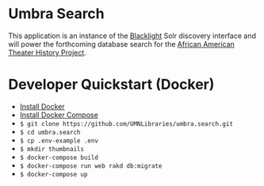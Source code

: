 Umbra Search
======


This application is an instance of the [Blacklight](https://github.com/projectblacklight/blacklight) Solr discovery interface and will power the forthcoming database search for the [African American Theater History Project](https://www.lib.umn.edu/about/digitalgivens/).

# Developer Quickstart (Docker)

* [Install Docker](https://docs.docker.com/engine/installation)
* [Install Docker Compose](https://docs.docker.com/compose/)
* `$ git clone https://github.com/UMNLibraries/umbra.search.git`
* `$ cd umbra.search`
* `$ cp .env-example .env` 
* `$ mkdir thumbnails`
* `$ docker-compose build`
* `$ docker-compose run web rakd db:migrate`
* `$ docker-compose up`